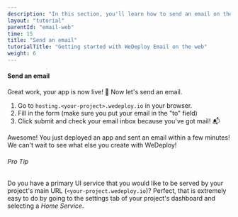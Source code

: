 ```yaml
---
description: "In this section, you'll learn how to send an email on the web using the WeDeploy API Client."
layout: "tutorial"
parentId: "email-web"
time: 15
title: "Send an email"
tutorialTitle: "Getting started with WeDeploy Email on the web"
weight: 6
---
```


#### Send an email

Great work, your app is now live! 🚀 Now let's send an email.

1. Go to `hosting.<your-project>.wedeploy.io` in your browser.
2. Fill in the form (make sure you put your email in the "to" field)
3. Click submit and check your email inbox because you've got mail! 📬

Awesome! You just deployed an app and sent an email within a few minutes! We can't wait to see what else you create with WeDeploy! 


<aside>

###### <span class="icon-16-star"></span> Pro Tip

Do you have a primary UI service that you would like to be served by your project's main URL (`<your-project.wedeploy.io`)? Perfect, that is extremely easy to do by going to the settings tab of your project's dashboard and selecting a _Home Service_.

</aside>
